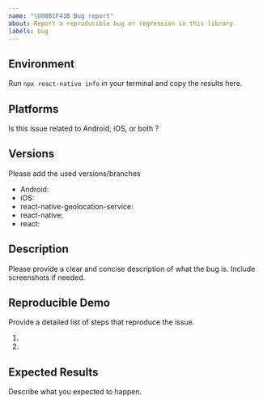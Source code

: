 ```yaml
---
name: "\U0001F41B Bug report"
about: Report a reproducible bug or regression in this library.
labels: bug
---
```


## Environment
Run `npx react-native info` in your terminal and copy the results here.

## Platforms
Is this issue related to Android, iOS, or both ?

## Versions
Please add the used versions/branches
- Android:
- iOS:
- react-native-geolocation-service:
- react-native:
- react:

## Description
Please provide a clear and concise description of what the bug is. Include screenshots if needed.

## Reproducible Demo
Provide a detailed list of steps that reproduce the issue.

1.
2.

## Expected Results
Describe what you expected to happen.
